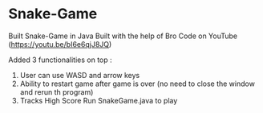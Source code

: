 # Snake-Game
Built Snake-Game in Java
Built with the help of Bro Code on YouTube (https://youtu.be/bI6e6qjJ8JQ)

Added 3 functionalities on top : 
  1) User can use WASD and arrow keys
  2) Ability to restart game after game is over (no need to close the window and rerun th program)
  3) Tracks High Score
Run SnakeGame.java to play
